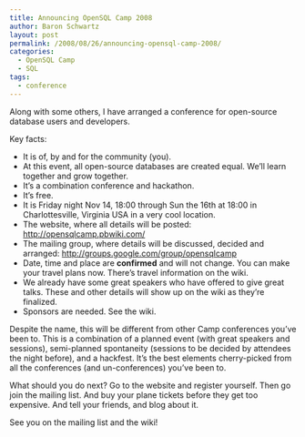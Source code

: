```yaml
---
title: Announcing OpenSQL Camp 2008
author: Baron Schwartz
layout: post
permalink: /2008/08/26/announcing-opensql-camp-2008/
categories:
  - OpenSQL Camp
  - SQL
tags:
  - conference
---
```

Along with some others, I have arranged a conference for open-source database users and developers.

Key facts:

*   It is of, by and for the community (you).
*   At this event, all open-source databases are created equal. We&#8217;ll learn together and grow together.
*   It&#8217;s a combination conference and hackathon.
*   It&#8217;s free.
*   It is Friday night Nov 14, 18:00 through Sun the 16th at 18:00 in Charlottesville, Virginia USA in a very cool location.
*   The website, where all details will be posted: <http://opensqlcamp.pbwiki.com/>
*   The mailing group, where details will be discussed, decided and arranged: <http://groups.google.com/group/opensqlcamp>
*   Date, time and place are **confirmed** and will not change. You can make your travel plans now. There&#8217;s travel information on the wiki.
*   We already have some great speakers who have offered to give great talks. These and other details will show up on the wiki as they&#8217;re finalized.
*   Sponsors are needed. See the wiki.

Despite the name, this will be different from other Camp conferences you&#8217;ve been to. This is a combination of a planned event (with great speakers and sessions), semi-planned spontaneity (sessions to be decided by attendees the night before), and a hackfest. It&#8217;s the best elements cherry-picked from all the conferences (and un-conferences) you&#8217;ve been to.

What should you do next? Go to the website and register yourself. Then go join the mailing list. And buy your plane tickets before they get too expensive. And tell your friends, and blog about it.

See you on the mailing list and the wiki!